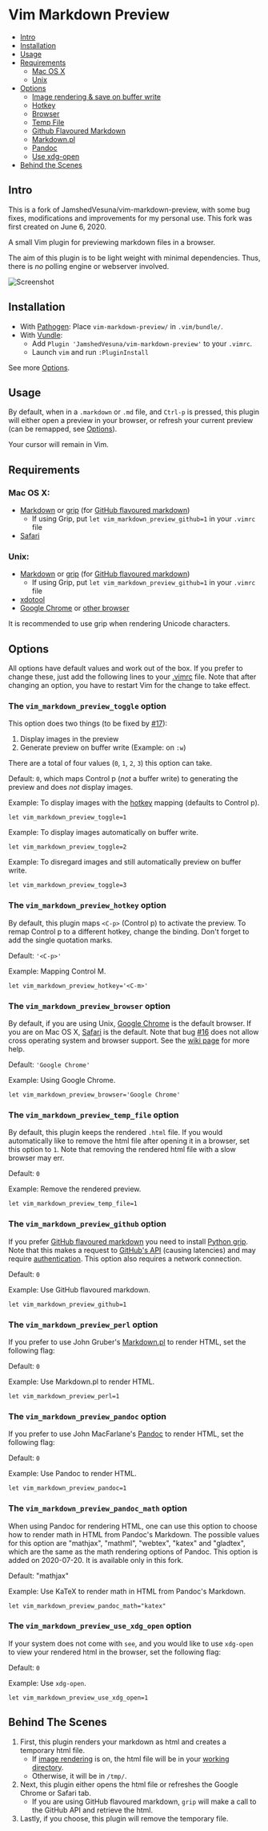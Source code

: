 Vim Markdown Preview
====================

- [Intro](#intro)
- [Installation](#installation)
- [Usage](#usage)
- [Requirements](#requirements)
    - [Mac OS X](#mac-os-x)
    - [Unix](#unix)
- [Options](#options)
    - [Image rendering & save on buffer write](#toggle)
    - [Hotkey](#hotkey)
    - [Browser](#browser)
    - [Temp File](#temp)
    - [Github Flavoured Markdown](#github)
    - [Markdown.pl](#perl)
    - [Pandoc](#pandoc)
    - [Use xdg-open](#xdg)
- [Behind the Scenes](#behind-the-scenes)

Intro
-----
This is a fork of JamshedVesuna/vim-markdown-preview, with some bug fixes, modifications and improvements for my personal use. This fork was first created on June 6, 2020.

A small Vim plugin for previewing markdown files in a browser.

The aim of this plugin is to be light weight with minimal dependencies. Thus, there is *no* polling engine or webserver involved.

![Screenshot](http://i.imgur.com/1hvnXwA.gif?raw=true "Preview on buffer write using Unix")

Installation
------------

* With [Pathogen](https://github.com/tpope/vim-pathogen): Place `vim-markdown-preview/` in `.vim/bundle/`.
* With [Vundle](https://github.com/VundleVim/Vundle.vim):
    * Add `Plugin 'JamshedVesuna/vim-markdown-preview'` to your `.vimrc`.
    * Launch `vim` and run `:PluginInstall`

See more [Options](#options).

Usage
-----

By default, when in a `.markdown` or `.md` file, and  `Ctrl-p` is pressed, this plugin will either open a preview in your browser, or refresh your current preview (can be remapped, see [Options](#options)).

Your cursor will remain in Vim.

Requirements
------------

### Mac OS X:

* [Markdown](http://daringfireball.net/projects/markdown/) or [grip](https://github.com/joeyespo/grip) (for [GitHub flavoured markdown](#github))
    * If using Grip, put `let vim_markdown_preview_github=1` in your `.vimrc` file
* [Safari](https://www.apple.com/safari/)

### Unix:

* [Markdown](http://daringfireball.net/projects/markdown/) or [grip](https://github.com/joeyespo/grip) (for [GitHub flavoured markdown](#github))
    * If using Grip, put `let vim_markdown_preview_github=1` in your `.vimrc` file
* [xdotool](https://github.com/jordansissel/xdotool)
* [Google Chrome](https://www.google.com/chrome/browser/) or [other browser](https://github.com/JamshedVesuna/vim-markdown-preview/wiki/Use-other-browser-to-preview-markdown#ubuntu-or-debian)

It is recommended to use grip when rendering Unicode characters.

Options
-------
All options have default values and work out of the box. If you prefer to change these, just add the following lines to your [.vimrc](http://vim.wikia.com/wiki/Open_vimrc_file) file.
Note that after changing an option, you have to restart Vim for the change to take effect.

<a name='toggle'></a>
### The `vim_markdown_preview_toggle` option

This option does two things (to be fixed by [#17](https://github.com/JamshedVesuna/vim-markdown-preview/issues/17)):

1. Display images in the preview
2. Generate preview on buffer write (Example: on `:w`)

There are a total of four values (`0`, `1`, `2`, `3`) this option can take.

Default: `0`, which maps Control p (*not* a buffer write) to generating the preview and does *not* display images.

Example: To display images with the [hotkey](#hotkey) mapping (defaults to Control p).
```vim
let vim_markdown_preview_toggle=1
```

Example: To display images automatically on buffer write.
```vim
let vim_markdown_preview_toggle=2
```

Example: To disregard images and still automatically preview on buffer write.
```vim
let vim_markdown_preview_toggle=3
```

<a name='hotkey'></a>
### The `vim_markdown_preview_hotkey` option

By default, this plugin maps `<C-p>` (Control p) to activate the preview. To remap Control p to a different hotkey, change the binding. Don't forget to add the single quotation marks.

Default: `'<C-p>'`

Example: Mapping Control M.
```vim
let vim_markdown_preview_hotkey='<C-m>'
```

<a name='browser'></a>
### The `vim_markdown_preview_browser` option

By default, if you are using Unix, [Google Chrome](https://www.google.com/chrome/) is the default browser. If you are on Mac OS X, [Safari](https://www.apple.com/safari/) is the default.
Note that bug [#16](https://github.com/JamshedVesuna/vim-markdown-preview/issues/16) does not allow cross operating system and browser support. See the [wiki page](https://github.com/JamshedVesuna/vim-markdown-preview/wiki/Use-other-browser-to-preview-markdown) for more help.

Default: `'Google Chrome'`

Example: Using Google Chrome.
```vim
let vim_markdown_preview_browser='Google Chrome'
```

<a name='temp'></a>
### The `vim_markdown_preview_temp_file` option

By default, this plugin keeps the rendered `.html` file. If you would automatically like to remove the html file after opening it in a browser, set this option to `1`. Note that removing the rendered html file with a slow browser may err.

Default: `0`

Example: Remove the rendered preview.
```vim
let vim_markdown_preview_temp_file=1
```

<a name='github'></a>
### The `vim_markdown_preview_github` option

If you prefer [GitHub flavoured markdown](https://help.github.com/articles/github-flavored-markdown/) you need to install [Python grip](https://github.com/joeyespo/grip). Note that this makes a request to [GitHub's API](https://developer.github.com/v3/markdown/) (causing latencies) and may require [authentication](https://github.com/joeyespo/grip#access). This option also requires a network connection.

Default: `0`

Example: Use GitHub flavoured markdown.
```vim
let vim_markdown_preview_github=1
```

<a name='perl'></a>
### The `vim_markdown_preview_perl` option
If you prefer to use John Gruber's [Markdown.pl](https://daringfireball.net/projects/markdown/) to render HTML, set the following flag:

Default: `0`

Example: Use Markdown.pl to render HTML.
```vim
let vim_markdown_preview_perl=1
```

<a name='pandoc'></a>
### The `vim_markdown_preview_pandoc` option
If you prefer to use John MacFarlane's [Pandoc](http://pandoc.org/) to render HTML, set the following flag:

Default: `0`

Example: Use Pandoc to render HTML.
```vim
let vim_markdown_preview_pandoc=1
```

<a name='pandoc_math'></a>
### The `vim_markdown_preview_pandoc_math` option
When using Pandoc for rendering HTML, one can use this option to choose how to render math in HTML from Pandoc's Markdown. The possible values for this option are "mathjax", "mathml", "webtex", "katex" and "gladtex", which are the same as the math rendering options of Pandoc. This option is added on 2020-07-20. It is available only in this fork.

Default: "mathjax"

Example: Use KaTeX to render math in HTML from Pandoc's Markdown.
```vim
let vim_markdown_preview_pandoc_math="katex"
```

<a name='xdg'></a>
### The `vim_markdown_preview_use_xdg_open` option

If your system does not come with `see`, and you would like to use `xdg-open` to view your rendered html in the browser, set the following flag:

Default: `0`

Example: Use `xdg-open`.
```vim
let vim_markdown_preview_use_xdg_open=1
```

Behind The Scenes
-----------------

1. First, this plugin renders your markdown as html and creates a temporary html file.
    * If [image rendering](#toggle) is on, the html file will be in your [working directory](https://en.wikipedia.org/wiki/Working_directory).
    * Otherwise, it will be in `/tmp/`.
2. Next, this plugin either opens the html file or refreshes the Google Chrome or Safari tab.
    * If you are using GitHub flavoured markdown, `grip` will make a call to the GitHub API and retrieve the html.
3. Lastly, if you choose, this plugin will remove the temporary file.
